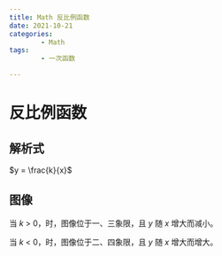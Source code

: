 ```yaml
---
title: Math 反比例函数
date: 2021-10-21
categories:
        - Math
tags:
        - 一次函数

---
```


# 反比例函数

## 解析式

$y = \frac{k}{x}$

## 图像

当 $k$ > 0，时，图像位于一、三象限，且 $y$ 随 $x$ 增大而减小。

当 $k$ < 0，时，图像位于二、四象限，且 $y$ 随 $x$ 增大而增大。

